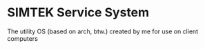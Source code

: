 # SIMTEK Service System
The utility OS (based on arch, btw.) created by me for use on client computers

